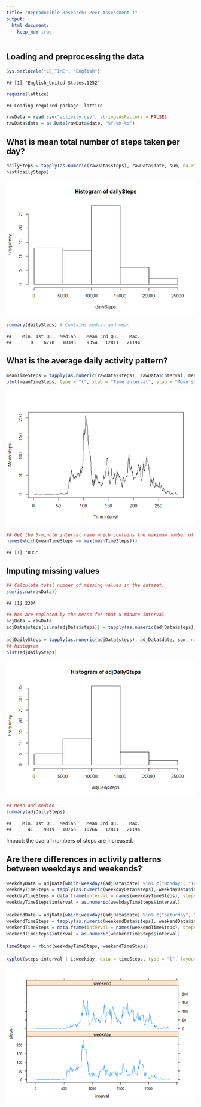 ```yaml
---
title: "Reproducible Research: Peer Assessment 1"
output: 
  html_document:
    keep_md: true
---
```



## Loading and preprocessing the data

```r
Sys.setlocale("LC_TIME", "English")
```

```
## [1] "English_United States.1252"
```

```r
require(lattice)
```

```
## Loading required package: lattice
```

```r
rawData = read.csv("activity.csv", stringsAsFactors = FALSE)
rawData$date = as.Date(rawData$date, "%Y-%m-%d")
```



## What is mean total number of steps taken per day?

```r
dailySteps = tapply(as.numeric(rawData$steps), rawData$date, sum, na.rm = TRUE)
hist(dailySteps)
```

![](PA1_template_files/figure-html/unnamed-chunk-2-1.png)<!-- -->

```r
summary(dailySteps) # Contains median and mean
```

```
##    Min. 1st Qu.  Median    Mean 3rd Qu.    Max. 
##       0    6778   10395    9354   12811   21194
```



## What is the average daily activity pattern?

```r
meanTimeSteps = tapply(as.numeric(rawData$steps), rawData$interval, mean, na.rm = TRUE)
plot(meanTimeSteps, type = "l", xlab = "Time interval", ylab = "Mean steps")
```

![](PA1_template_files/figure-html/unnamed-chunk-3-1.png)<!-- -->


```r
## Get the 5-minute interval name which contains the maximum number of steps.
names(which(meanTimeSteps == max(meanTimeSteps)))
```

```
## [1] "835"
```



## Imputing missing values

```r
## Calculate total number of missing values in the dataset.
sum(is.na(rawData))
```

```
## [1] 2304
```

```r
## NAs are replaced by the means for that 5-minute interval
adjData = rawData
adjData$steps[is.na(adjData$steps)] = tapply(as.numeric(adjData$steps), adjData$interval, mean, na.rm = TRUE)

adjDailySteps = tapply(as.numeric(adjData$steps), adjData$date, sum, na.rm = TRUE)
## histogram
hist(adjDailySteps)
```

![](PA1_template_files/figure-html/unnamed-chunk-5-1.png)<!-- -->

```r
## Mean and median
summary(adjDailySteps)
```

```
##    Min. 1st Qu.  Median    Mean 3rd Qu.    Max. 
##      41    9819   10766   10766   12811   21194
```

Impact: the overall numbers of steps are increased.

## Are there differences in activity patterns between weekdays and weekends?

```r
weekdayData = adjData[which(weekdays(adjData$date) %in% c("Monday", "Tuesday", "Wednesday", "Thursday", "Friday")), ]
weekdayTimeSteps = tapply(as.numeric(weekdayData$steps), weekdayData$interval, mean)
weekdayTimeSteps = data.frame(interval = names(weekdayTimeSteps), steps = weekdayTimeSteps, isweekday = rep("weekday", length(weekdayTimeSteps)), stringsAsFactors = FALSE)
weekdayTimeSteps$interval = as.numeric(weekdayTimeSteps$interval)

weekendData = adjData[which(weekdays(adjData$date) %in% c("Saturday", "Sunday")), ]
weekendTimeSteps = tapply(as.numeric(weekendData$steps), weekendData$interval, mean)
weekendTimeSteps = data.frame(interval = names(weekendTimeSteps), steps = weekendTimeSteps, isweekday = rep("weekend", length(weekendTimeSteps)), stringsAsFactors = FALSE)
weekendTimeSteps$interval = as.numeric(weekendTimeSteps$interval)

timeSteps = rbind(weekdayTimeSteps, weekendTimeSteps)

xyplot(steps~interval | isweekday, data = timeSteps, type = "l", layout = c(1,2))
```

![](PA1_template_files/figure-html/unnamed-chunk-6-1.png)<!-- -->

